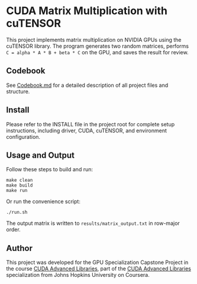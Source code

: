 # CUDA Matrix Multiplication with cuTENSOR

This project implements matrix multiplication on NVIDIA GPUs using the cuTENSOR library. The program generates two random matrices, performs `C = alpha * A * B + beta * C` on the GPU, and saves the result for review.

## Codebook

See [Codebook.md](Codebook.md) for a detailed description of all project files and structure.

## Install

Please refer to the INSTALL file in the project root for complete setup instructions, including driver, CUDA, cuTENSOR, and environment configuration.

## Usage and Output

Follow these steps to build and run:

```
make clean
make build
make run
```

Or run the convenience script:

```
./run.sh
```

The output matrix is written to `results/matrix_output.txt` in row-major order.

## Author

This project was developed for the GPU Specialization Capstone Project in the course [CUDA Advanced Libraries](https://www.coursera.org/learn/cuda-advanced-libraries/home/welcome), part of the [CUDA Advanced Libraries](https://www.coursera.org/learn/cuda-advanced-libraries/home/welcome) specialization from Johns Hopkins University on Coursera.